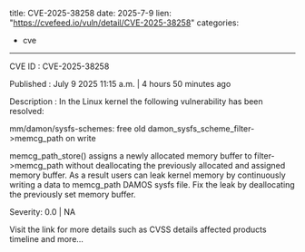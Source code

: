  
title: CVE-2025-38258
date: 2025-7-9
lien: "https://cvefeed.io/vuln/detail/CVE-2025-38258"
categories:
  - cve
---

CVE ID : CVE-2025-38258

Published :  July 9
2025
11:15 a.m. | 4 hours
50 minutes ago

Description : In the Linux kernel
the following vulnerability has been resolved:

mm/damon/sysfs-schemes: free old damon_sysfs_scheme_filter->memcg_path on write

memcg_path_store() assigns a newly allocated memory buffer to
filter->memcg_path
without deallocating the previously allocated and
assigned memory buffer.  As a result
users can leak kernel memory by
continuously writing a data to memcg_path DAMOS sysfs file.  Fix the leak
by deallocating the previously set memory buffer.

Severity: 0.0 | NA

Visit the link for more details
such as CVSS details
affected products
timeline
and more...

